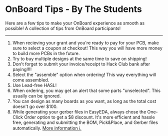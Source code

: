 # OnBoard Tips - By The Students

Here are a few tips to make your OnBoard experience as smooth as possible! A collection of tips from OnBoard participants!


---

1. When recieving your grant and you're ready to pay for your PCB, make sure to select a coupon at checkout! This way you will have more money to build more PCBs in the future.
2. Try to buy multiple designs at the same time to save on shipping!
3. Don't forget to submit your invoice/receipt to Hack Club bank after paying!!!!
4. Select the "assemble" option when ordering! This way everything will come assembled.
5. Use Lead-free HASL!
6. When ordering, you may get an alert that some parts "unselected". This usually can be ignored.
7. You can design as many boards as you want, as long as the total cost doesn't go over $100.
8. While generating your gerber files in EasyEDA, always chose the One-Click Order option to get a $8 discount. It's more efficient and hassle free, generating and submitting the BOM, Pick&Place, and Gerber files automatically. [More information ℹ️.](https://support.jlcpcb.com/article/217-special-offer-get-8-off-coupon-once-a-month-for-easyeda-project)

